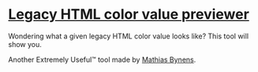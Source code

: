 # [Legacy HTML color value previewer](http://mothereff.in/bgcolor)

Wondering what a given legacy HTML color value looks like? This tool will show you.

Another Extremely Useful™ tool made by [Mathias Bynens](http://mathiasbynens.be/).
